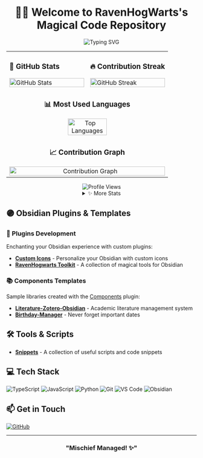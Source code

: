 <div align="center">

# 🧙‍♂️ Welcome to RavenHogWarts's Magical Code Repository

<div>
  <img src="https://readme-typing-svg.demolab.com?font=Fira+Code&pause=1000&color=6F3381&center=true&vCenter=true&random=false&width=435&lines=A+Passionate+Developer;Obsidian+Plugin+Creator;Knowledge+Management+Explorer" alt="Typing SVG" />
</div>

<table>
<tr>
<td width="50%">

### 🌟 GitHub Stats
<img src="https://github-readme-stats.vercel.app/api?username=RavenHogWarts&show_icons=true&theme=nightowl&hide_border=true&include_all_commits=true&count_private=true" alt="GitHub Stats" width="100%"/>

</td>
<td width="50%">

### 🔥 Contribution Streak
<img src="https://github-readme-streak-stats.herokuapp.com/?user=RavenHogWarts&theme=radical&hide_border=true" alt="GitHub Streak" width="100%"/>

</td>
</tr>
<tr>
<td colspan="2" align="center">

### 📊 Most Used Languages
<img src="https://github-readme-stats.vercel.app/api/top-langs/?username=RavenHogWarts&theme=radical&hide_border=true&include_all_commits=false&count_private=true&layout=compact&hide=emacs%20lisp&size_weight=0.5&count_weight=0.5" alt="Top Languages" width="50%"/>

</td>
</tr>
<tr>
<td colspan="2" align="center">

### 📈 Contribution Graph
<img src="https://github-profile-summary-cards.vercel.app/api/cards/profile-details?username=RavenHogWarts&theme=radical" alt="Contribution Graph" width="100%"/>

</td>
</tr>
</table>

<img src="https://komarev.com/ghpvc/?username=RavenHogWarts&color=blueviolet&style=for-the-badge" alt="Profile Views"/>

<details>
<summary>✨ More Stats</summary>

### 🏆 GitHub Trophies
<img src="https://github-profile-trophy.vercel.app/?username=RavenHogWarts&theme=radical&no-frame=true&row=1" width="100%" alt="Trophy"/>

</details>

</div>

## 🟣 Obsidian Plugins & Templates

### 🔮 Plugins Development
Enchanting your Obsidian experience with custom plugins:
- [**Custom Icons**](https://github.com/RavenHogWarts/obsidian-custom-icons) - Personalize your Obsidian with custom icons
- [**RavenHogwarts Toolkit**](https://github.com/RavenHogWarts/obsidian-ravenhogwarts-toolkit) - A collection of magical tools for Obsidian

### 📚 Components Templates
Sample libraries created with the [Components](https://cp.cc1234.cc/) plugin:
- [**Literature-Zotero-Obsidian**](https://github.com/RavenHogWarts/Literature-Zotero-Obsidian) - Academic literature management system
- [**Birthday-Manager**](https://github.com/RavenHogWarts/Birthday-Manager) - Never forget important dates

## 🛠️ Tools & Scripts
- [**Snippets**](https://github.com/RavenHogWarts/Snippets) - A collection of useful scripts and code snippets

## 💻 Tech Stack
![TypeScript](https://img.shields.io/badge/-TypeScript-3178C6?style=flat-square&logo=typescript&logoColor=white)
![JavaScript](https://img.shields.io/badge/-JavaScript-F7DF1E?style=flat-square&logo=javascript&logoColor=black)
![Python](https://img.shields.io/badge/-Python-3776AB?style=flat-square&logo=Python&logoColor=white)
![Git](https://img.shields.io/badge/-Git-F05032?style=flat-square&logo=git&logoColor=white)
![VS Code](https://img.shields.io/badge/-VS%20Code-007ACC?style=flat-square&logo=visual-studio-code&logoColor=white)
![Obsidian](https://img.shields.io/badge/-Obsidian-483699?style=flat-square&logo=obsidian&logoColor=white)

## 📫 Get in Touch
[![GitHub](https://img.shields.io/badge/-GitHub-181717?style=flat-square&logo=github)](https://github.com/RavenHogWarts)

---

<div align="center">
  
### "Mischief Managed! ✨"

</div>
